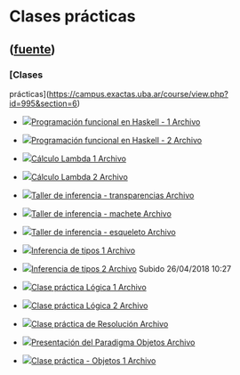 # Clases prácticas
([fuente](https://campus.exactas.uba.ar/course/view.php?id=995&section=6))
---
### [Clases
prácticas](https://campus.exactas.uba.ar/course/view.php?id=995&section=6)

  - [![ ](https://campus.exactas.uba.ar/theme/image.php/aardvark/core/1524752928/f/pdf-24)Programación funcional en Haskell - 1 Archivo](https://campus.exactas.uba.ar/mod/resource/view.php?id=53388)

  - [![ ](https://campus.exactas.uba.ar/theme/image.php/aardvark/core/1524752928/f/pdf-24)Programación funcional en Haskell - 2 Archivo](https://campus.exactas.uba.ar/mod/resource/view.php?id=53389)

  - [![ ](https://campus.exactas.uba.ar/theme/image.php/aardvark/core/1524752928/f/pdf-24)Cálculo Lambda 1 Archivo](https://campus.exactas.uba.ar/mod/resource/view.php?id=53391)

  - [![ ](https://campus.exactas.uba.ar/theme/image.php/aardvark/core/1524752928/f/pdf-24)Cálculo Lambda 2 Archivo](https://campus.exactas.uba.ar/mod/resource/view.php?id=53392)

  - [![ ](https://campus.exactas.uba.ar/theme/image.php/aardvark/core/1524752928/f/pdf-24)Taller de inferencia - transparencias Archivo](https://campus.exactas.uba.ar/mod/resource/view.php?id=53394)

  - [![ ](https://campus.exactas.uba.ar/theme/image.php/aardvark/core/1524752928/f/pdf-24)Taller de inferencia - machete Archivo](https://campus.exactas.uba.ar/mod/resource/view.php?id=53395)

  - [![ ](https://campus.exactas.uba.ar/theme/image.php/aardvark/core/1524752928/f/archive-24)Taller de inferencia - esqueleto Archivo](https://campus.exactas.uba.ar/mod/resource/view.php?id=53397)

  - [![ ](https://campus.exactas.uba.ar/theme/image.php/aardvark/core/1524752928/f/pdf-24)Inferencia de tipos 1 Archivo](https://campus.exactas.uba.ar/mod/resource/view.php?id=61824)

  - [![ ](https://campus.exactas.uba.ar/theme/image.php/aardvark/core/1524752928/f/pdf-24)Inferencia de tipos 2 Archivo](https://campus.exactas.uba.ar/mod/resource/view.php?id=53393) Subido 26/04/2018 10:27

  - [![ ](https://campus.exactas.uba.ar/theme/image.php/aardvark/core/1524752928/f/pdf-24)Clase práctica Lógica 1 Archivo](https://campus.exactas.uba.ar/mod/resource/view.php?id=53398)

  - [![ ](https://campus.exactas.uba.ar/theme/image.php/aardvark/core/1524752928/f/pdf-24)Clase práctica Lógica 2 Archivo](https://campus.exactas.uba.ar/mod/resource/view.php?id=53399)

  - [![ ](https://campus.exactas.uba.ar/theme/image.php/aardvark/core/1524752928/f/pdf-24)Clase práctica de Resolución Archivo](https://campus.exactas.uba.ar/mod/resource/view.php?id=53400)

  - [![ ](https://campus.exactas.uba.ar/theme/image.php/aardvark/core/1524752928/f/pdf-24)Presentación del Paradigma Objetos Archivo](https://campus.exactas.uba.ar/mod/resource/view.php?id=53406)

  - [![ ](https://campus.exactas.uba.ar/theme/image.php/aardvark/core/1524752928/f/pdf-24)Clase práctica - Objetos 1 Archivo](https://campus.exactas.uba.ar/mod/resource/view.php?id=63023)

